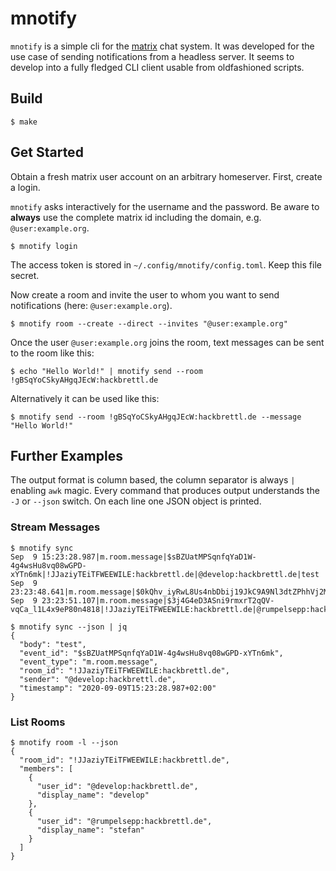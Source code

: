 # mnotify

`mnotify` is a simple cli for the [matrix](https://matrix.org) chat system.
It was developed for the use case of sending notifications from a headless server.
It seems to develop into a fully fledged CLI client usable from oldfashioned scripts.

## Build

```
$ make
```

## Get Started

Obtain a fresh matrix user account on an arbitrary homeserver.
First, create a login.

`mnotify` asks interactively for the username and the password.
Be aware to **always** use the complete matrix id including the domain, e.g. `@user:example.org`.

```
$ mnotify login
```

The access token is stored in `~/.config/mnotify/config.toml`.
Keep this file secret.

Now create a room and invite the user to whom you want to send notifications (here: `@user:example.org`).

```
$ mnotify room --create --direct --invites "@user:example.org"
```

Once the user `@user:example.org` joins the room, text messages can be sent to the room like this:

```
$ echo "Hello World!" | mnotify send --room !gBSqYoCSkyAHgqJEcW:hackbrettl.de
```

Alternatively it can be used like this:

```
$ mnotify send --room !gBSqYoCSkyAHgqJEcW:hackbrettl.de --message "Hello World!"
```

## Further Examples

The output format is column based, the column separator is always `|` enabling `awk` magic.
Every command that produces output understands the `-J` or `--json` switch.
On each line one JSON object is printed.

### Stream Messages

```
$ mnotify sync
Sep  9 15:23:28.987|m.room.message|$sBZUatMPSqnfqYaD1W-4g4wsHu8vq08wGPD-xYTn6mk|!JJaziyTEiTFWEEWILE:hackbrettl.de|@develop:hackbrettl.de|test
Sep  9 23:23:48.641|m.room.message|$0kQhv_iyRwL8Us4nbDbij19JkC9A9Nl3dtZPhhVj2MI|!JJaziyTEiTFWEEWILE:hackbrettl.de|@rumpelsepp:hackbrettl.de|test
Sep  9 23:23:51.107|m.room.message|$3j4G4eD3ASni9rmxrT2qQV-vqCa_l1L4x9eP80n4818|!JJaziyTEiTFWEEWILE:hackbrettl.de|@rumpelsepp:hackbrettl.de|hello
```

```
$ mnotify sync --json | jq
{
  "body": "test",
  "event_id": "$sBZUatMPSqnfqYaD1W-4g4wsHu8vq08wGPD-xYTn6mk",
  "event_type": "m.room.message",
  "room_id": "!JJaziyTEiTFWEEWILE:hackbrettl.de",
  "sender": "@develop:hackbrettl.de",
  "timestamp": "2020-09-09T15:23:28.987+02:00"
}
```

### List Rooms

```
$ mnotify room -l --json
{
  "room_id": "!JJaziyTEiTFWEEWILE:hackbrettl.de",
  "members": [
    {
      "user_id": "@develop:hackbrettl.de",
      "display_name": "develop"
    },
    {
      "user_id": "@rumpelsepp:hackbrettl.de",
      "display_name": "stefan"
    }
  ]
}
```
